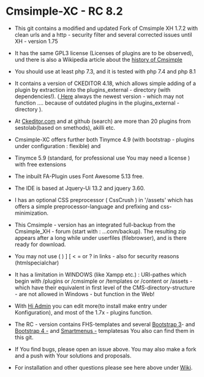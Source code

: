 # Cmsimple-XC - RC 8.2

* This git contains a  modified  and updated Fork of Cmsimple XH 1.7.2 with clean urls and a http - security filter and several corrected issues until XH - version 1.75

* It has the same GPL3 license (Licenses of plugins are to be observed), und there is also a Wikipedia article about the <a href=https://en.wikipedia.org/wiki/CMSimple> history of Cmsimple</a>

* You should use at least php 7.3,  and it is tested with php 7.4 and php 8.1

* It contains a version of CKEDITOR 4.18, which allows simple adding of a plugin by extraction into the plugins_external - directory (with dependencies!).  (<a href="https://ckeditor.com/cke4/builder/download/55f2d3c7a5ee9df62a35a2842c506c27" target=_blank> Here</a> always the newest version - which may not function .... because of outdated plugins in the plugins_external - directory ). 

* At <a href=https://https://ckeditor.com/cke4/addons/plugins/all> Ckeditor.com</a> and  at github (search) are more than 20 plugins from sestolab(based on smethods), akilli etc. 

* Cmsimple-XC offers further both Tinymce 4.9 (with bootstrap - plugins under configuration : flexible) and 

* Tinymce 5.9 (standard, for professional use You may need a license ) with  free extensions

* The inbuilt  FA-Plugin uses Font Awesome 5.13 free.

* The IDE is based at Jquery-Ui 13.2 and jquery 3.60.

* I has an optional CSS preprocessor ( CssCrush ) in '/assets' which has offers a simple preprocessor-language and prefixing and css-minimization. 

* This Cmsimple - version has an integrated full-backup from the Cmsimple_XH - forum (start with : ...com/backup). The resulting zip  appears after a long while under userfiles (filebrowser), and is there ready for download.

* You may not use ( ) ] [ < = or ? in links  - also for security reasons (htmlspecialchar)

* It has  a limitation in WINDOWS (like Xampp etc.) :  URI-pathes which begin with /plugins or /cmsimple or /templates or  /content or /assets - which have their equivalent in first level of the CMS-directory-structure - are  not allowed in Windows - but function in the Web!

* With <a href=https://github.com/TN03/hi_admin_xh> Hi Admin</a> you can edit more(to install make entry under Konfiguration), and most of the 1.7x - plugins function.

* The RC - version contains FHS-templates and  several <a href=https://github.com/g7sim/Bootstrap3-XH> Bootstrap 3</a>- and <a href=https://github.com/g7sim/Bootstrap4-XH> Bootstrap 4 -</a>  and <a href=https://github.com/g7sim/Smartmenus-XH> Smartmenus -</a> templatesas You also can find them in this git.

* If You find bugs, please open an issue above. You may also make a fork and a push with Your solutions and proposals.

* For installation and other questions please see here above under <a href=https://github.com/g7sim/cmsimple-XH-CL/wiki>Wiki</a>.

